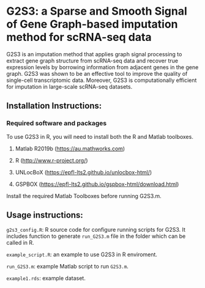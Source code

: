 # G2S3: a Sparse and Smooth Signal of Gene Graph-based imputation method for scRNA-seq data

G2S3 is an imputation method that applies graph signal processing to extract gene graph structure from scRNA-seq data and recover true expression levels by borrowing information from adjacent genes in the gene graph. G2S3 was shown to be an effective tool to improve the quality of single-cell transcriptomic data. Moreover, G2S3 is computationally efficient for imputation in large-scale scRNA-seq datasets.


## Installation Instructions:

### Required software and packages
To use G2S3 in R, you will need to install both the R and Matlab toolboxes.

1. Matlab R2019b (https://au.mathworks.com)
  
2. R (http://www.r-project.org/)
  
3. UNLocBoX (https://epfl-lts2.github.io/unlocbox-html/)

4. GSPBOX (https://epfl-lts2.github.io/gspbox-html/download.html)

Install the required Matlab Toolboxes before running G2S3.m. 


## Usage instructions:
`g2s3_config.R`: R source code for configure running scripts for G2S3. It includes function to generate `run_G2S3.m` file in the folder which can be called in R.

`example_script.R`: an example to use G2S3 in R enviroment.

`run_G2S3.m`: example Matlab script to run `G2S3.m`.

`example1.rds`: example dataset.
